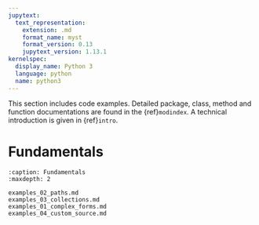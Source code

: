 ```yaml
---
jupytext:
  text_representation:
    extension: .md
    format_name: myst
    format_version: 0.13
    jupytext_version: 1.13.1
kernelspec:
  display_name: Python 3
  language: python
  name: python3
---
```


This section includes code examples. Detailed package, class, method and function documentations are found in the {ref}`modindex`. A technical introduction is given in {ref}`intro`.

Fundamentals
============

```{toctree}
:caption: Fundamentals
:maxdepth: 2

examples_02_paths.md
examples_03_collections.md
examples_01_complex_forms.md
examples_04_custom_source.md
```
